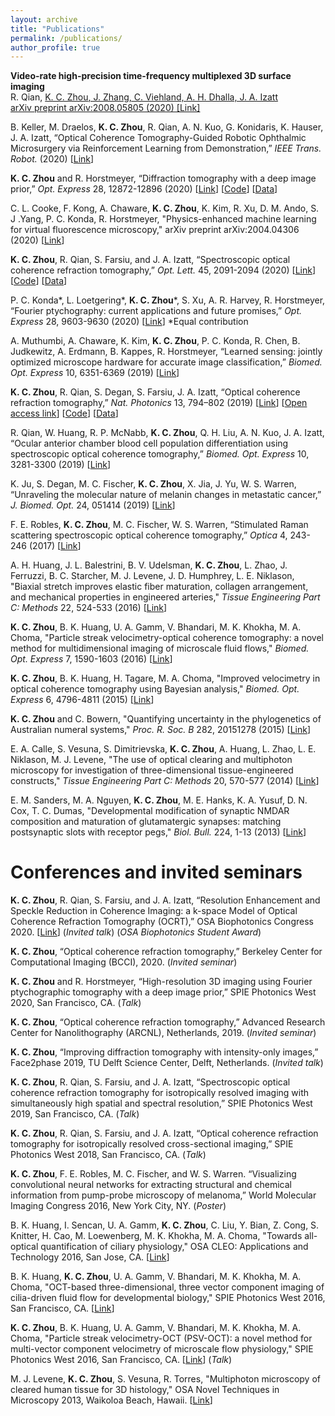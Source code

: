 ```yaml
---
layout: archive
title: "Publications"
permalink: /publications/
author_profile: true
---
```

**Video-rate high-precision time-frequency multiplexed 3D surface imaging**  
R. Qian, <ins>K. C. Zhou<ins>, J. Zhang, C. Viehland, A. H. Dhalla, J. A. Izatt  
arXiv preprint arXiv:2008.05805 (2020) [[Link](https://arxiv.org/abs/2008.05805)]

B. Keller, M. Draelos, **K. C. Zhou**, R. Qian, A. N. Kuo, G. Konidaris, K. Hauser, J. A. Izatt, “Optical Coherence Tomography-Guided Robotic Ophthalmic Microsurgery via Reinforcement Learning from Demonstration,” *IEEE Trans. Robot.* (2020) [[Link](https://ieeexplore.ieee.org/abstract/document/9069310)]

**K. C. Zhou** and R. Horstmeyer, “Diffraction tomography with a deep image prior,” *Opt. Express* 28, 12872-12896 (2020) [[Link](https://www.osapublishing.org/oe/abstract.cfm?uri=oe-28-9-12872)] [[Code](https://github.com/kevinczhou/deep-prior-diffraction-tomography)] [[Data](https://figshare.com/articles/Diffraction_tomography_with_a_deep_image_prior_-_raw_data/12081708)]

C. L. Cooke, F. Kong, A. Chaware, **K. C. Zhou**, K. Kim, R. Xu, D. M. Ando, S. J .Yang, P. C. Konda, R. Horstmeyer, "Physics-enhanced machine learning for virtual fluorescence microscopy," arXiv preprint arXiv:2004.04306 (2020) [[Link](https://arxiv.org/abs/2004.04306)]

**K. C. Zhou**, R. Qian, S. Farsiu, and J. A. Izatt, “Spectroscopic optical coherence refraction tomography,” *Opt. Lett.* 45, 2091-2094 (2020) [[Link](https://www.osapublishing.org/ol/abstract.cfm?uri=ol-45-7-2091)] [[Code](https://osapublishing.figshare.com/articles/Spectral_fitting_code_for_SOCT_and_SOCRT/11931228)] [[Data](https://osapublishing.figshare.com/articles/Raw_spectra_of_polystyrene_beads_from_SOCT_and_SOCRT/11931225)]

P. C. Konda\*, L. Loetgering\*, **K. C. Zhou**\*, S. Xu, A. R. Harvey, R. Horstmeyer, “Fourier ptychography: current applications and future promises,” *Opt. Express* 28, 9603-9630 (2020)  [[Link](https://www.osapublishing.org/oe/abstract.cfm?uri=oe-28-7-9603)] \*Equal contribution

A. Muthumbi, A. Chaware, K. Kim, **K. C. Zhou**, P. C. Konda, R. Chen, B. Judkewitz, A. Erdmann, B. Kappes, R. Horstmeyer, “Learned sensing: jointly optimized microscope hardware for accurate image classification,” *Biomed. Opt. Express* 10, 6351-6369 (2019) [[Link](https://www.osapublishing.org/boe/abstract.cfm?uri=boe-10-12-6351)]

**K. C. Zhou**, R. Qian, S. Degan, S. Farsiu, J. A. Izatt, “Optical coherence refraction tomography,” *Nat. Photonics* 13, 794–802 (2019) [[Link](https://www.nature.com/articles/s41566-019-0508-1)]  [[Open access link](https://rdcu.be/bO6eQ)] [[Code](https://github.com/kevinczhou/optical-coherence-refraction-tomography)] [[Data](https://figshare.com/articles/Biological_datasets_for_optical_coherence_refraction_tomography_OCRT_/8297138)]

R. Qian, W. Huang, R. P. McNabb, **K. C. Zhou**, Q. H. Liu, A. N. Kuo, J. A. Izatt, “Ocular anterior chamber blood cell population differentiation using spectroscopic optical coherence tomography,” *Biomed. Opt. Express* 10, 3281-3300 (2019) [[Link](https://www.osapublishing.org/boe/abstract.cfm?uri=boe-10-7-3281)]

K. Ju, S. Degan, M. C. Fischer, **K. C. Zhou**, X. Jia, J. Yu, W. S. Warren, “Unraveling the molecular nature of melanin changes in metastatic cancer,” *J. Biomed. Opt.* 24, 051414 (2019) [[Link](https://doi.org/10.1117/1.JBO.24.5.051414)]

F. E. Robles, **K. C. Zhou**, M. C. Fischer, W. S. Warren, “Stimulated Raman scattering spectroscopic optical coherence tomography,” *Optica* 4, 243-246 (2017) [[Link](https://www.osapublishing.org/optica/abstract.cfm?uri=optica-4-2-243)]

A. H. Huang, J. L. Balestrini, B. V. Udelsman, **K. C. Zhou**, L. Zhao, J. Ferruzzi, B. C. Starcher, M. J. Levene, J. D. Humphrey, L. E. Niklason, "Biaxial stretch improves elastic fiber maturation, collagen arrangement, and mechanical properties in engineered arteries," *Tissue Engineering Part C: Methods* 22, 524-533 (2016) [[Link](https://www.liebertpub.com/doi/abs/10.1089/ten.TEC.2015.0309)]

**K. C. Zhou**, B. K. Huang, U. A. Gamm, V. Bhandari, M. K. Khokha, M. A. Choma, "Particle streak velocimetry-optical coherence tomography: a novel method for multidimensional imaging of microscale fluid flows," *Biomed. Opt. Express* 7, 1590-1603 (2016)  [[Link](https://www.osapublishing.org/boe/abstract.cfm?uri=boe-7-4-1590)]

**K. C. Zhou**, B. K. Huang, H. Tagare, M. A. Choma, "Improved velocimetry in optical coherence tomography using Bayesian analysis," *Biomed. Opt. Express* 6, 4796-4811 (2015)  [[Link](https://www.osapublishing.org/boe/abstract.cfm?uri=boe-6-12-4796)]

**K. C. Zhou** and C. Bowern, "Quantifying uncertainty in the phylogenetics of Australian numeral systems," *Proc. R. Soc. B* 282, 20151278 (2015) [[Link](https://royalsocietypublishing.org/doi/full/10.1098/rspb.2015.1278)]

E. A. Calle, S. Vesuna, S. Dimitrievska, **K. C. Zhou**, A. Huang, L. Zhao, L. E. Niklason, M. J. Levene, "The use of optical clearing and multiphoton microscopy for investigation of three-dimensional tissue-engineered constructs," *Tissue Engineering Part C: Methods* 20, 570-577 (2014) [[Link](https://www.liebertpub.com/doi/abs/10.1089/ten.tec.2013.0538)]

E. M. Sanders, M. A. Nguyen, **K. C. Zhou**, M. E. Hanks, K. A. Yusuf, D. N. Cox, T. C. Dumas, "Developmental modification of synaptic NMDAR composition and maturation of glutamatergic synapses: matching postsynaptic slots with receptor pegs," *Biol. Bull.* 224, 1-13 (2013) [[Link](https://www.journals.uchicago.edu/doi/abs/10.1086/BBLv224n1p1)]

# Conferences and invited seminars
**K. C. Zhou**, R. Qian, S. Farsiu, and J. A. Izatt, “Resolution Enhancement and Speckle Reduction in Coherence Imaging: a k-space Model of Optical Coherence Refraction Tomography (OCRT),” OSA Biophotonics Congress 2020. [[Link](https://www.osapublishing.org/abstract.cfm?uri=OCT-2020-OTu1E.2)] (*Invited talk*) (*OSA Biophotonics Student Award*)

**K. C. Zhou**, “Optical coherence refraction tomography,” Berkeley Center for Computational Imaging (BCCI), 2020. (*Invited seminar*)

**K. C. Zhou** and R. Horstmeyer, “High-resolution 3D imaging using Fourier ptychographic tomography with a deep image prior,” SPIE Photonics West 2020, San Francisco, CA. (*Talk*)

**K. C. Zhou**, “Optical coherence refraction tomography,” Advanced Research Center for Nanolithography (ARCNL), Netherlands, 2019. (*Invited seminar*)

**K. C. Zhou**, “Improving diffraction tomography with intensity-only images,” Face2phase 2019, TU Delft Science Center, Delft, Netherlands. (*Invited talk*)

**K. C. Zhou**, R. Qian, S. Farsiu, and J. A. Izatt, “Spectroscopic optical coherence refraction tomography for isotropically resolved imaging with simultaneously high spatial and spectral resolution,” SPIE Photonics West 2019, San Francisco, CA. (*Talk*)

**K. C. Zhou**, R. Qian, S. Farsiu, and J. A. Izatt, “Optical coherence refraction tomography for isotropically resolved cross-sectional imaging,” SPIE Photonics West 2018, San Francisco, CA. (*Talk*)

**K. C. Zhou**, F. E. Robles, M. C. Fischer, and W. S. Warren. “Visualizing convolutional neural networks for extracting structural and chemical information from pump-probe microscopy of melanoma,” World Molecular Imaging Congress 2016, New York City, NY. (*Poster*)

B. K. Huang, I. Sencan, U. A. Gamm, **K. C. Zhou**, C. Liu, Y. Bian, Z. Cong, S. Knitter, H. Cao, M. Loewenberg, M. K. Khokha, M. A. Choma, "Towards all-optical quantification of ciliary physiology," OSA CLEO: Applications and Technology 2016, San Jose, CA. [[Link](https://www.osapublishing.org/abstract.cfm?uri=cleo_at-2016-ATh1N.1)]

B. K. Huang, **K. C. Zhou**, U. A. Gamm, V. Bhandari, M. K. Khokha, M. A. Choma, "OCT-based three-dimensional, three vector component imaging of cilia-driven fluid flow for developmental biology," SPIE Photonics West 2016, San Francisco, CA. [[Link](https://www.spiedigitallibrary.org/conference-proceedings-of-spie/9716/97160J/OCT-based-three-dimensional-three-vector-component-imaging-of-cilia/10.1117/12.2211601.short)]

**K. C. Zhou**, B. K. Huang, U. A. Gamm, V. Bhandari, M. K. Khokha, M. A. Choma, "Particle streak velocimetry-OCT (PSV-OCT): a novel method for multi-vector component velocimetry of microscale flow physiology," SPIE Photonics West 2016, San Francisco, CA. [[Link](https://www.spiedigitallibrary.org/conference-proceedings-of-spie/9697/96970F/Particle-streak-velocimetry-OCT-PSV-OCT--a-novel-method/10.1117/12.2214794.short?SSO=1)] (*Talk*)

M. J. Levene, **K. C. Zhou**, S. Vesuna, R. Torres, "Multiphoton microscopy of cleared human tissue for 3D histology," OSA Novel Techniques in Microscopy 2013, Waikoloa Beach, Hawaii. [[Link](https://www.osapublishing.org/abstract.cfm?uri=NTM-2013-NT3B.2)]








 








